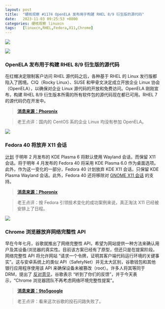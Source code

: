 ```yaml
---
layout: post
title:	"硬核观察 #1174 OpenELA 发布用于构建 RHEL 8/9 衍生版的源代码"
date:	2023-11-03 09:25:53 +0800 
categories:	硬核观察 linuxcn 
tags:	[linuxcn,RHEL,Fedora,X11,Chrome]
---
```



![](/Asserts/Images//attachment/album/202311/03/092451kz962zl7pn4lz6dz.jpg)


![](/Asserts/Images//attachment/album/202311/03/092459f2u2dck020kwczux.jpg)


### OpenELA 发布用于构建 RHEL 8/9 衍生版的源代码


在红帽决定限制客户访问 RHEL 源代码之后，各种基于 RHEL 的 Linux 发行版都陷入了困境。CIQ（Rocky Linux）、SUSE 和甲骨文决定成立开放企业 Linux 协会（OpenELA），以确保对企业 Linux 源代码的开放和免费访问。OpenELA 刚刚宣布，构建 RHEL 8/9 衍生版本所需的所有软件包的源代码现在都已可用。RHEL 7 的源代码仍在开发中。



> 
> **[消息来源：Phoronix](https://www.phoronix.com/news/OpenELA-Initial-Source-Code)**
> 
> 
> 



> 
> 老王点评：国内的 CentOS 系的企业 Linux 均没有参加 OpenELA。
> 
> 
> 


![](/Asserts/Images//attachment/album/202311/03/092511kd3vmtd3chd9z8d0.jpg)


### Fedora 40 将放弃 X11 会话


[计划](/article-15821-1.html) 于明年 2 月发布的 KDE Plasma 6 将默认使用 Wayland 会话，而保留 X11 会话。将于明年 4 月发布的 Fedora 40 将采用 KDE Plasma 6.0 作为桌面选项。此外，作为这一变化的一部分，Fedora 40 计划放弃 KDE X11 会话，只保留 KDE Plasma Wayland 会话。此外，Fedora 40 还将移除对 [GNOME X11 会话](/article-16272-1.html) 的支持。



> 
> **[消息来源：Phoronix](https://www.phoronix.com/news/Fedora-40-Approves-Plasma-6)**
> 
> 
> 



> 
> 老王点评：按 Fedora 引领技术变化的成功案例来说，真正淘汰 X11 已经被安排上了日程。
> 
> 
> 


![](/Asserts/Images//attachment/album/202311/03/092550rrh11c1pmm44xyzq.jpg)


### Chrome 浏览器放弃网络完整性 API


早在今年七月，谷歌就推出了网络完整性 API，希望为网站提供一种方法来确认用户及其设备/浏览器的真实性。目前该方案已经有了原型，但还只是在提案阶段。网络完整性 API 将允许网站 “请求一个令牌，证明其客户端代码运行环境的关键事实”。这与安卓系统上的类似 API（SafetyNet）并无太大区别，谷歌钱包和其他银行应用程序使用该 API 来确保设备未被篡改（root）。许多人将其等同于 DRM，提出了 [反对意见](/article-16032-1.html)，谷歌表示 “听到了你们的反馈”，并于今天表示，“Chrome 浏览器团队不再考虑网络环境完整性提案”。



> 
> **[消息来源：9to5google](https://9to5google.com/2023/11/02/google-chrome-web-integrity-api/)**
> 
> 
> 



> 
> 老王点评：看来这次谷歌的投石问路失败了。
> 
> 
>
